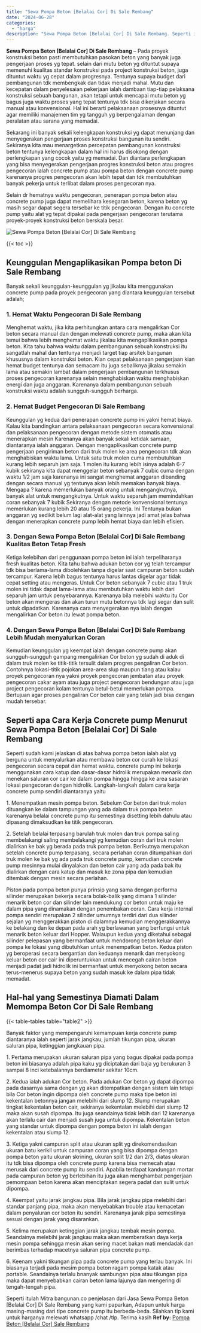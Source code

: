 ```yaml
---
title: "Sewa Pompa Beton [Belalai Cor] Di Sale Rembang"
date: "2024-06-28"
categories: 
  - "harga"
description: "Sewa Pompa Beton [Belalai Cor] Di Sale Rembang. Seperti itulah Mitra bangunan.co penjelasan dari Jasa Sewa Pompa Beton [Belalai Cor] Di Sale Rembang yang k..."
---
```


**Sewa Pompa Beton \[Belalai Cor\] Di Sale Rembang** – Pada proyek konstruksi beton pasti membutuhkan pasokan beton yang banyak juga pengerjaan proses yg tepat. selain dari mutu beton yg dituntut supaya memenuhi kualitas standar konstruksi pada project konstruksi beton, juga dituntut waktu yg cepat dalam progresnya. Tentunya supaya budget dari pembangunan tdk membengkak dan tidak menjadi mahal. Mutu dan kecepatan dalam penyelesaian pekerjaan ialah dambaan tiap-tiap pelaksana konstruksi sebuah bangunan, akan tetapi untuk mencapai mutu beton yg bagus juga waktu proses yang tepat tentunya tdk bisa dikerjakan secara manual atau konvensional. Hal ini berarti pelaksanaan prosesnya dituntut agar memiliki manajemen tim yg tangguh yg berpengalaman dengan peralatan atau sarana yang memadai.

Sekarang ini banyak sekali kelengkapan konstruksi yg dapat menunjang dan menyegerakan pengerjaan proses konstruksi bangunan itu sendiri. Sekiranya kita mau menargetkan percepatan pembangunan konstruksi beton tentunya kelengkapan dalam hal ini harus disokong dengan perlengkapan yang cocok yaitu yg memadai. Dan diantara perlengkapan yang bisa menyegerakan pengerjaan progres konstruksi beton atau progres pengecoran ialah concrete pump atau pompa beton dengan concrete pump karenanya progres pengecoran akan lebih tepat dan tdk membutuhkan banyak pekerja untuk terlibat dalam proses pengecoran nya.

Selain dr hematnya waktu pengecoran, penerapan pompa beton atau concrete pump juga dapat memelihara kesegaran beton, karena beton yg masih segar dapat segera tersebar ke titik pengecoran. Dengan itu concrete pump yaitu alat yg tepat dipakai pada pengerjaan pengecoran terutama proyek-proyek konstruksi beton berskala besar.

![Sewa Pompa Beton [Belalai Cor] Di Sale Rembang](/images/sewa-concrete-pump-35.png)

{{< toc >}}

## Keunggulan Mengaplikasikan Pompa beton Di Sale Rembang

Banyak sekali keunggulan-keunggulan yg jikalau kita menggunakan concrete pump pada proyek pengecoran yang diantara keunggulan tersebut adalah;

### 1\. Hemat Waktu Pengecoran Di Sale Rembang

Menghemat waktu, jika kita perhitungkan antara cara mengalirkan Cor beton secara manual dan dengan melewati concrete pump, maka akan kita temui bahwa lebih menghemat waktu jikalau kita mengaplikasikan pompa beton. Kita tahu bahwa waktu dalam pembangunan sebuah konstruksi itu sangatlah mahal dan tentunya menjadi target tiap arsitek bangunan khususnya dalam konstruksi beton. Kian cepat pelaksanaan pengerjaan kian hemat budget tentunya dan semacam itu juga sebaliknya jikalau semakin lama atau semakin lambat dalam pengerjaan pembangunan terkhusus proses pengecoran karenanya selain menghabiskan waktu menghabiskan energi dan juga anggaran. Karenanya dalam pembangunan sebuah konstruksi waktu adalah sungguh-sungguh berharga.

### 2\. Hemat Budget Pengecoran Di Sale Rembang

Keunggulan yg kedua dari penerapan concrete pump ini yakni hemat biaya. Kalau kita bandingkan antara pelaksanaan pengecoran secara konvensional dan pelaksanaan pengecoran dengan metode sistem otomatis atau menerapkan mesin Karenanya akan banyak sekali ketidak samaan, diantaranya ialah anggaran. Dengan mengaplikasikan concrete pump pengerjaan pengiriman beton dari truk molen ke area pengecoran tdk akan menghabiskan waktu lama. Untuk satu truk molen cuma membutuhkan kurang lebih separuh jam saja. 1 molen itu kurang lebih isinya adalah 6-7 kubik sekiranya kita dapat menggelar beton sebanyak 7 cubic cuma dengan waktu 1/2 jam saja karenanya ini sangat menghemat anggaran dibanding dengan secara manual yg tentunya akan lebih memakan banyak biaya. Mengapa ? karena memerlukan banyak orang untuk mengangkutnya, banyak alat untuk mengangkutnya. Untuk waktu separuh jam memindahkan coran sebanyak 7 kubik Sekiranya dengan metode konvensional tentunya memerlukan kurang lebih 20 atau 15 orang pekerja. Ini Tentunya bukan anggaran yg sedikit belum lagi alat-alat yang lainnya jadi amat jelas bahwa dengan menerapkan concrete pump lebih hemat biaya dan lebih efisien.

### 3\. Dengan Sewa Pompa Beton \[Belalai Cor\] Di Sale Rembang Kualitas Beton Tetap Fresh

Ketiga kelebihan dari penggunaan pompa beton ini ialah terpeliharanya fresh kualitas beton. Kita tahu bahwa adukan beton cor yg telah tercampur tdk bisa berlama-lama dibolehkan tanpa digelar saat campuran beton sudah tercampur. Karena lebih bagus tentunya harus lantas digelar agar tidak cepat setting atau mengeras. Untuk Cor beton sebanyak 7 cubic atau 1 truk molen ini tidak dapat lama-lama atau membutuhkan waktu lebih dari separuh jam untuk penyebarannya. Karenanya bila melebihi waktu itu Cor beton akan mengeras dan akan turun mutu betonnya tdk lagi segar dan sulit untuk dipadatkan. Karenanya cara menyegerakan nya ialah dengan mengalirkan Cor beton itu lewat pompa beton.

### 4\. Dengan Sewa Pompa Beton \[Belalai Cor\] Di Sale Rembang Lebih Mudah menyalurkan Coran

Kemudian keunggulan yg keempat ialah dengan concrete pump akan sungguh-sungguh gampang mengalirkan Cor beton yg sudah di aduk di dalam truk molen ke titik-titik tersulit dalam progres pengaliran Cor beton. Contohnya lokasi-titik pojokan area-area slup maupun tiang atau kalau proyek pengecoran nya yakni proyek pengecoran jembatan atau proyek pengecoran cakar ayam atau juga project pengecoran bendungan atau juga project pengecoran kolam tentunya betul-betul memerlukan pompa. Bertujuan agar proses pengaliran Cor beton cair yang telah jadi bisa dengan mudah tersebar.

## Seperti apa Cara Kerja Concrete pump Menurut Sewa Pompa Beton \[Belalai Cor\] Di Sale Rembang

Seperti sudah kami jelaskan di atas bahwa pompa beton ialah alat yg berguna untuk menyalurkan atau membawa beton cor curah ke lokasi pengecoran secara cepat dan hemat waktu. concrete pump ini bekerja menggunakan cara katup dan dasar-dasar hidrolik merupakan menarik dan menekan saluran cor cair ke dalam pompa hingga hingga ke area sasaran lokasi pengecoran dengan hidrolik. Langkah-langkah dalam cara kerja concrete pump sendiri diantaranya yaitu

1\. Menempatkan mesin pompa beton. Sebelum Cor beton dari truk molen dituangkan ke dalam tampungan yang ada dalam truk pompa beton karenanya belalai concrete pump itu semestinya disetting lebih dahulu atau dipasang dimaksudkan ke titik pengecoran.

2\. Setelah belalai terpasang barulah truk molen dan truk pompa saling membelakangi saling membelakangi yg kemudian coran dari truk molen dialirkan ke bak yg berada pada truk pompa beton. Berikutnya merupakan setelah concrete pump terpasang, secara perlahan coran ditumpahkan dari truk molen ke bak yg ada pada truk concrete pump, kemudian concrete pump mesinnya mulai dinyalakan dan beton cair yang ada pada bak itu dialirkan dengan cara katup dan masuk ke zona pipa dan kemudian ditembak dengan mesin secara perlahan.

Piston pada pompa beton punya prinsip yang sama dengan performa silinder merupakan bekerja secara bolak-balik yang dimana 1 silinder menarik beton cor dan silinder lain mendukung cor beton untuk maju ke dalam pipa yang dinamakan dengan penembakan coran. Cara kerja internal pompa sendiri merupakan 2 silinder umumnya terdiri dari dua silinder sejalan yg menggerakkan piston di dalamnya kemudian menggerakkannya ke belakang dan ke depan pada arah yg berlawanan yang berfungsi untuk menarik beton keluar dari Hopper. Walaupun kedua yang diketahui sebagai silinder pelepasan yang bermanfaat untuk mendorong beton keluar dari pompa ke lokasi yang dibutuhkan untuk menempatkan beton. Kedua piston yg beroperasi secara bergantian dan keduanya menarik dan menyokong keluar beton cor cair ini diperuntukkan untuk mencegah cairan beton menjadi padat jadi hidrolik ini bermanfaat untuk menyokong beton secara terus-menerus supaya beton yang sudah masuk ke dalam pipa tidak memadat.

## Hal-hal yang Semestinya Diamati Dalam Memompa Beton Cor Di Sale Rembang

{{< table-tables table="table2" >}}

Banyak faktor yang mempengaruhi kemampuan kerja concrete pump diantaranya ialah seperti jarak jangkau, jumlah tikungan pipa, ukuran saluran pipa, ketinggian jangkauan pipa.

1\. Pertama merupakan ukuran saluran pipa yang bagus dipakai pada pompa beton ini biasanya adalah pipa kaku yg diciptakan dari baja yg berukuran 3 sampai 8 inci ketebalannya berdiameter sekitar 10cm.

2\. Kedua ialah adukan Cor beton. Pada adukan Cor beton yg dapat dipompa pada dasarnya sama dengan yg akan ditempatkan dengan sistem lain tetapi bila Cor beton ingin dipompa oleh concrete pump maka tipe beton ini kekentalan betonnya jangan melebihi dari slump 12. Slump merupakan tingkat kekentalan beton cair, sekiranya kekentalan melebihi dari slump 12 maka akan susah dipompa. Itu juga seandainya tidak lebih dari 12 karenanya akan terlalu cair dan menjadi susah juga untuk dipompa. Kekentalan beton yang standar untuk dipompa dengan pompa beton ini ialah dengan kekentalan atau slump 12.

3\. Ketiga yakni campuran split atau ukuran split yg direkomendasikan ukuran batu kerikil untuk campuran coran yang bisa dipompa dengan pompa beton yaitu ukuran skrining, ukuran split 1/2 dan 2/3, diatas ukuran itu tdk bisa dipompa oleh concrete pump karena bisa memecah atau merusak dari concrete pump itu sendiri. Apabila terdapat kandungan mortar pada campuran beton yg berlebihan itu juga akan menghambat pengerjaan pemompaan beton karena akan menciptakan segera padat dan sulit untuk dipompa.

4\. Keempat yaitu jarak jangkau pipa. Bila jarak jangkau pipa melebihi dari standar panjang pipa, maka akan menyebabkan trouble atau kemacetan dalam penyaluran cor beton itu sendiri. Karenanya jarak pipa semestinya sesuai dengan jarak yang disarankan.

5\. Kelima merupakan ketinggian jarak jangkau tembak mesin pompa. Seandainya melebihi jarak jangkau maka akan memberatkan daya kerja mesin pompa sehingga mesin akan sering macet bakan mati mendadak dan berimbas terhadap macetnya saluran pipa concrete pump.

6\. Keenam yakni tikungan pipa pada concrete pump yang terlau banyak. Ini biasanya terjadi pada mesim pompa beton ragam pompa katak atau portable. Seandainya terlalu bnanyak sambungan pipa atau tikungan pipa maka dapat menyebabkan cairan beton lama lajunya dan mengering di tengah-tengah pipa.

Seperti itulah Mitra bangunan.co penjelasan dari Jasa Sewa Pompa Beton \[Belalai Cor\] Di Sale Rembang yang kami paparkan, Adapun untuk harga masing-masing dari tipe concrete pump itu berbeda-beda. Silahkan tlp kami untuk harganya melewati whatsapp /chat /tlp. Terima kasih
**Ref by:** [Pompa Beton [Belalai Cor] Sale Rembang](https://id.wikipedia.org/wiki/Pompa)
